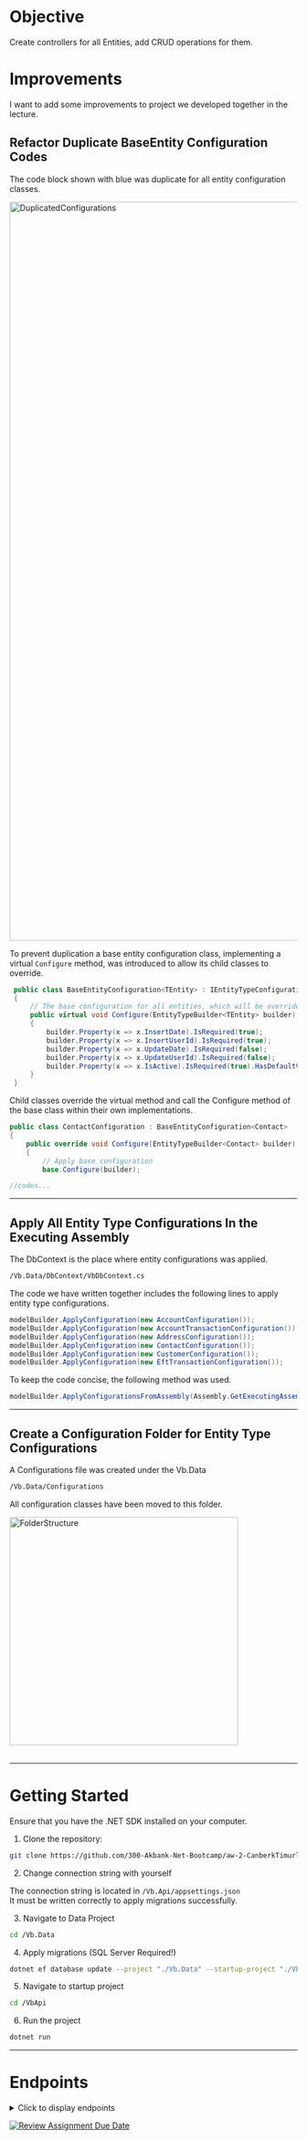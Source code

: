 # Objective

Create controllers for all Entities, add CRUD operations for them.

# Improvements

I want to add some improvements to project we developed together in the lecture. 

## Refactor Duplicate BaseEntity Configuration Codes

The code block shown with blue was duplicate for all entity configuration classes.

<img width="1294" alt="DuplicatedConfigurations" src="https://github.com/300-Akbank-Net-Bootcamp/aw-2-CanberkTimurlenk/assets/18058846/05013527-e664-426b-b72f-3ff005eb30a4">

To prevent duplication a base entity configuration class, implementing a virtual ``Configure`` method, was introduced to allow its child classes to override.

```cs
 public class BaseEntityConfiguration<TEntity> : IEntityTypeConfiguration<TEntity> where TEntity : BaseEntity
 {
     // The base configuration for all entities, which will be overridden by the child classes
     public virtual void Configure(EntityTypeBuilder<TEntity> builder)
     {
         builder.Property(x => x.InsertDate).IsRequired(true);
         builder.Property(x => x.InsertUserId).IsRequired(true);
         builder.Property(x => x.UpdateDate).IsRequired(false);
         builder.Property(x => x.UpdateUserId).IsRequired(false);
         builder.Property(x => x.IsActive).IsRequired(true).HasDefaultValue(true);
     }
 }
```

Child classes override the virtual method and call the Configure method of the base class within their own implementations.

```cs
public class ContactConfiguration : BaseEntityConfiguration<Contact>
{
    public override void Configure(EntityTypeBuilder<Contact> builder)
    {
        // Apply base configuration
        base.Configure(builder);

//codes...
```

<hr>

## Apply All Entity Type Configurations In the Executing Assembly

The DbContext is the place where entity configurations was applied.

```bash
/Vb.Data/DbContext/VbDbContext.cs
```

The code we have written together includes the following lines to apply entity type configurations.

```cs
modelBuilder.ApplyConfiguration(new AccountConfiguration());
modelBuilder.ApplyConfiguration(new AccountTransactionConfiguration());
modelBuilder.ApplyConfiguration(new AddressConfiguration());
modelBuilder.ApplyConfiguration(new ContactConfiguration());
modelBuilder.ApplyConfiguration(new CustomerConfiguration());
modelBuilder.ApplyConfiguration(new EftTransactionConfiguration());
```

To keep the code concise, the following method was used.

```cs
modelBuilder.ApplyConfigurationsFromAssembly(Assembly.GetExecutingAssembly());
```

<hr>

## Create a Configuration Folder for Entity Type Configurations <br> 

A Configurations file was created under the Vb.Data

```bash
/Vb.Data/Configurations
```

All configuration classes have been moved to this folder.

<img width="400" alt="FolderStructure" src="https://github.com/300-Akbank-Net-Bootcamp/aw-2-CanberkTimurlenk/assets/18058846/987e9141-1c64-4960-be47-9f0922bf5f86">

<br>
<br>

<hr>

# Getting Started

Ensure that you have the .NET SDK installed on your computer.

1. Clone the repository:

```bash
git clone https://github.com/300-Akbank-Net-Bootcamp/aw-2-CanberkTimurlenk.git
```
2. Change connection string with yourself

The connection string is located in ``/Vb.Api/appsettings.json`` <br>
It must be written correctly to apply migrations successfully.

3. Navigate to Data Project
```bash
cd /Vb.Data
```
4. Apply migrations (SQL Server Required!)
```bash
dotnet ef database update --project "./Vb.Data" --startup-project "./Vb.Api"
```
5. Navigate to startup project
```bash
cd /VbApi
```
6. Run the project
```bash
dotnet run
```
<hr>

# Endpoints
<details>
<summary>Click to display endpoints</summary>
<img width="898" alt="Endpoints" src="https://github.com/300-Akbank-Net-Bootcamp/aw-2-CanberkTimurlenk/assets/18058846/78c4ba4e-3ada-4c85-b5a6-47d4fadcb297">
</details>


[![Review Assignment Due Date](https://classroom.github.com/assets/deadline-readme-button-24ddc0f5d75046c5622901739e7c5dd533143b0c8e959d652212380cedb1ea36.svg)](https://classroom.github.com/a/GfoSvSyx)
